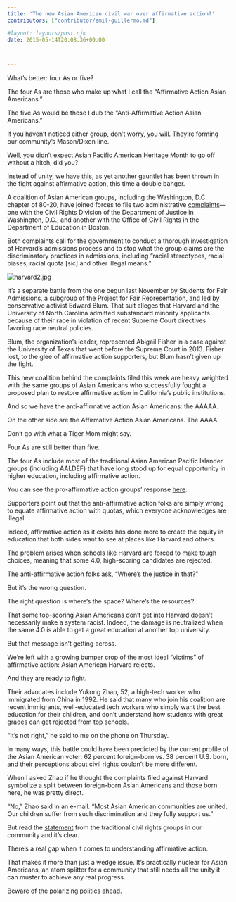 ```yaml
---
title: 'The new Asian American civil war over affirmative action?'
contributors: ["contributor/emil-guillermo.md"]

#layout: layouts/post.njk
date: 2015-05-14T20:08:36+00:00



---
```


What’s better: four As or five?

The four As are those who make up what I call the “Affirmative Action Asian Americans.”

The five As would be those I dub the “Anti-Affirmative Action Asian Americans.”

If you haven’t noticed either group, don’t worry, you will. They’re forming our community’s Mason/Dixon line.

Well, you didn’t expect Asian Pacific American Heritage Month to go off without a hitch, did you?

Instead of unity, we have this, as yet another gauntlet has been thrown in the fight against affirmative action, this time a double banger.

A coalition of Asian American groups, including the Washington, D.C. chapter of 80-20, have joined forces to file two administrative [complaints](https://www.asianamericancoalition.org/p17125&g=4028&tag=892&page=1)—one with the Civil Rights Division of the Department of Justice in Washington, D.C., and another with the Office of Civil Rights in the Department of Education in Boston.

Both complaints call for the government to conduct a thorough investigation of Harvard’s admissions process and to stop what the group claims are the discriminatory practices in admissions, including “racial stereotypes, racial biases, racial quota \[sic\] and other illegal means.”

![harvard2.jpg](/uploads/harvard2.jpg)

It’s a separate battle from the one begun last November by Students for Fair Admissions, a subgroup of the Project for Fair Representation, and led by conservative activist Edward Blum. That suit alleges that Harvard and the University of North Carolina admitted substandard minority applicants because of their race in violation of recent Supreme Court directives favoring race neutral policies.

Blum, the organization’s leader, represented Abigail Fisher in a case against the University of Texas that went before the Supreme Court in 2013. Fisher lost, to the glee of affirmative action supporters, but Blum hasn’t given up the fight.

This new coalition behind the complaints filed this week are heavy weighted with the same groups of Asian Americans who successfully fought a proposed plan to restore affirmative action in California’s public institutions.

And so we have the anti-affirmative action Asian Americans: the AAAAA.

On the other side are the Affirmative Action Asian Americans. The AAAA.

Don’t go with what a Tiger Mom might say.

Four As are still better than five.

The four As include most of the traditional Asian American Pacific Islander groups (including AALDEF) that have long stood up for equal opportunity in higher education, including affirmative action.

You can see the pro-affirmative action groups’ response [here](https://asianamericancivilrights.org/letter-equal-opportunity-higher-education).

Supporters point out that the anti-affirmative action folks are simply wrong to equate affirmative action with quotas, which everyone acknowledges are illegal.

Indeed, affirmative action as it exists has done more to create the equity in education that both sides want to see at places like Harvard and others.

The problem arises when schools like Harvard are forced to make tough choices, meaning that some 4.0, high-scoring candidates are rejected.

The anti-affirmative action folks ask, “Where’s the justice in that?”

But it’s the wrong question.

The right question is where’s the space? Where’s the resources?

That some top-scoring Asian Americans don’t get into Harvard doesn’t necessarily make a system racist. Indeed, the damage is neutralized when the same 4.0 is able to get a great education at another top university.

But that message isn’t getting across.

We’re left with a growing bumper crop of the most ideal “victims” of affirmative action: Asian American Harvard rejects.

And they are ready to fight.

Their advocates include Yukong Zhao, 52, a high-tech worker who immigrated from China in 1992. He said that many who join his coalition are recent immigrants, well-educated tech workers who simply want the best education for their children, and don’t understand how students with great grades can get rejected from top schools.

“It’s not right,” he said to me on the phone on Thursday.

In many ways, this battle could have been predicted by the current profile of the Asian American voter: 62 percent foreign-born vs. 38 percent U.S. born, and their perceptions about civil rights couldn’t be more different.

When I asked Zhao if he thought the complaints filed against Harvard symbolize a split between foreign-born Asian Americans and those born here, he was pretty direct.

“No,” Zhao said in an e-mail. “Most Asian American communities are united. Our children suffer from such discrimination and they fully support us.”

But read the [statement](https://asianamericancivilrights.org/letter-equal-opportunity-higher-education) from the traditional civil rights groups in our community and it’s clear.

There’s a real gap when it comes to understanding affirmative action.

That makes it more than just a wedge issue. It’s practically nuclear for Asian Americans, an atom splitter for a community that still needs all the unity it can muster to achieve any real progress.

Beware of the polarizing politics ahead.
